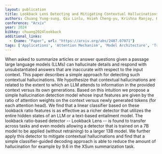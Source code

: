 ```yaml
---
layout: publication
title: Lookback Lens Detecting and Mitigating Contextual Hallucinations in Large Language Models Using Only Attention Maps
authors: Chuang Yung-sung, Qiu Linlu, Hsieh Cheng-yu, Krishna Ranjay, Kim Yoon, Glass James
conference: "Arxiv"
year: 2024
bibkey: chuang2024lookback
additional_links:
  - {name: "Paper", url: "https://arxiv.org/abs/2407.07071"}
tags: ['Applications', 'Attention Mechanism', 'Model Architecture', 'Training Techniques']
---
```

When asked to summarize articles or answer questions given a passage large language models (LLMs) can hallucinate details and respond with unsubstantiated answers that are inaccurate with respect to the input context. This paper describes a simple approach for detecting such contextual hallucinations. We hypothesize that contextual hallucinations are related to the extent to which an LLM attends to information in the provided context versus its own generations. Based on this intuition we propose a simple hallucination detection model whose input features are given by the ratio of attention weights on the context versus newly generated tokens (for each attention head). We find that a linear classifier based on these lookback ratio features is as effective as a richer detector that utilizes the entire hidden states of an LLM or a text-based entailment model. The lookback ratio-based detector -- Lookback Lens -- is found to transfer across tasks and even models allowing a detector that is trained on a 7B model to be applied (without retraining) to a larger 13B model. We further apply this detector to mitigate contextual hallucinations and find that a simple classifier-guided decoding approach is able to reduce the amount of hallucination for example by 9.6 in the XSum summarization task.
